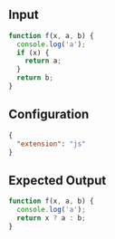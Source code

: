 
## Input
```javascript input
function f(x, a, b) {
  console.log('a');
  if (x) {
    return a;
  }
  return b;
}
```

## Configuration
```json configuration
{
  "extension": "js"
}
```

## Expected Output
```javascript expected output
function f(x, a, b) {
  console.log('a');
  return x ? a : b;
}
```
